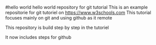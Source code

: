 #hello world
hello world repository for git tutorial
This is an example repositorie for git tutoriel on https://www.w3schools.com
This tutorial focuses mainly on git and using github as it remote

This repository is build step by step in the tutoriel

It now includes steps for github
